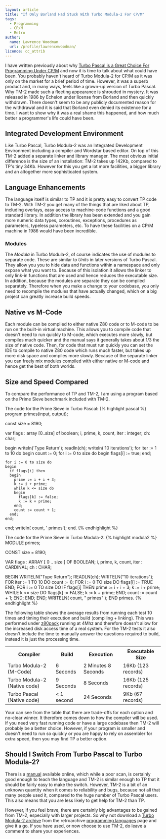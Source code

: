 ```yaml
---
layout: article
title: "If Only Borland Had Stuck With Turbo Modula-2 For CP/M"
tags:
  - Programming
  - CP/M
  - Retro
author:
  name: Lawrence Woodman
  url: /profile/lawrencewoodman/
licence: cc_attrib
---
```


I have written previously about why [Turbo Pascal is a Great Choice For Programming Under CP/M](/2013/03/05/turbo-pascal-a-great-choice-for-programming-under-cpm) and now it is time to talk about what could have been.  You probably haven't heard of Turbo Modula-2 for CP/M as it was only on the market for a brief period of time.  However, it was a superb product and, in many ways, feels like a grown-up version of Turbo Pascal.  Why TM-2 made such a fleeting appearance is shrouded in mystery.  It was released in 1986 by Echelon under license from Borland and then quickly withdrawn.  There doesn't seem to be any publicly documented reason for the withdrawal and it is said that Borland even denied its existence for a time.  I want to show why it was a real shame this happened, and how much better a programmer's life could have been.

## Integrated Development Environment
Like Turbo Pascal, Turbo Modula-2 was an Integrated Development Environment including a compiler and Wordstar based editor.  On top of this TM-2 added a separate linker and library manager.  The most obvious initial difference is the size of an installation: TM-2 takes up 142Kb, compared to TP's tiny 34Kb.  However for this you get a lot more facilities, a bigger library and an altogether more sophisticated system.


## Language Enhancements
The language itself is similar to TP and it is pretty easy to convert TP code to TM-2.  With TM-2 you get many of the things that are liked about TP, including overlays, easy access to machine-code functions and a good standard library.  In addition the library has been extended and you gain more numeric data types, coroutines, exceptions, procedures as parameters, typeless parameters, etc.  To have these facilities on a CP/M machine in 1986 would have been incredible.

### Modules
The _Modula_ in Turbo Modula-2, of course indicates the use of modules to separate code.  These are similar to _Units_ in later versions of Turbo Pascal.  They allow you you to hide data and functions within a namespace and only expose what you want to.  Because of this isolation it allows the linker to only link-in functions that are used and hence reduces the executable size.  In addition, because the modules are separate they can be compiled separately.  Therefore when you make a change to your codebase, you only need to recompile the modules that have actually changed, which on a big project can greatly increase build speeds.

## Native vs M-Code
Each module can be compiled to either native Z80 code or to M-code to be run on the built-in virtual machine.  This allows you to compile code that doesn't need to run quickly to M-code, which executes more slowly, but compiles much quicker and the manual says it generally takes about 1/3 the size of native code.  Then, for code that must run quickly you can set the IDE to compile to native Z80 code which runs much faster, but takes up more disk space and compiles more slowly.  Because of the separate linker you can freely mix modules compiled with either native or M-code and hence get the best of both worlds.

## Size and Speed Compared
To compare the performance of TP and TM-2, I am using a program based on the Prime Sieve benchmark included with TM-2.

The code for the Prime Sieve in Turbo Pascal:
{% highlight pascal %}
program primes(input, output);

const
   size = 8190;

var
   flags : array [0..size] of boolean;
   i, prime, k, count, iter : integer;
   ch: char;

begin
  writeln('Type Return'); readln(ch);
  writeln('10 iterations');
  for iter := 1 to 10 do
  begin
    count := 0;
    for i := 0 to size do
    begin
      flags[i] := true;
    end;

    for i := 0 to size do
    begin
      if flags[i] then
      begin
        prime := i + i + 3;
        k := i + prime;
        while k <= size do
        begin
          flags[k] := false;
          k := k + prime;
        end;
        count := count + 1;
      end;
    end;

  end;
  writeln( count, ' primes');
end.
{% endhighlight %}

The code for the Prime Sieve in Turbo Modula-2:
{% highlight modula2 %}
MODULE primes;

CONST
  size = 8190;

VAR
  flags : ARRAY [ 0 .. size ] OF BOOLEAN;
  i, prime, k, count, iter : CARDINAL;
  ch : CHAR;

BEGIN
  WRITELN("Type Return"); READLN(ch);
  WRITELN("10 iterations");
  FOR iter := 1 TO 10 DO
    count := 0;
    FOR i := 0 TO size DO flags[i] := TRUE END;
    FOR i := 0 TO size DO
      IF flags[i] THEN
        prime := i + i + 3;
        k := i + prime;
        WHILE k <= size DO
          flags[k] := FALSE;
          k := k + prime;
        END;
        count := count + 1;
      END;
    END;
  END;
  WRITELN( count, " primes" );
END primes.
{% endhighlight %}

The following table shows the average results from running each test 10 times and timing their execution and build (compiling + linking).  This was performed under [z80pack](/2008/10/17/setting-up-z80pack-to-create-an-emulated-cpm-system/) running at 4Mhz and therefore doesn't allow for the increased disk access time of a real system.  For the TM-2 tests it also doesn't include the time to manually answer the questions required to build, instead it is just the processing time.

<table class="neatTable">
  <tr><th>Compiler</th><th title="Total time processing during compiling and linking">Build</th><th title="Execution Time">Execution</th><th>Executable Size</th></tr>
  <tr><td>Turbo Modula-2 (M-Code)</td><td>6 Seconds</td><td>2 Minutes 8 Seconds</td><td>16Kb (123 records)</td></tr>
  <tr><td>Turbo Modula-2 (Native code)</td><td>9 Seconds</td><td>8 Seconds</td><td>16Kb (125 records)</td></tr>
  <tr><td>Turbo Pascal (Native code)</td><td>&lt; 1 second</td><td>24 Seconds</td><td>9Kb (67 records)</td></tr>
</table>

Your can see from the table that there are trade-offs for each option and no-clear winner.  It therefore comes down to how the compiler will be used.  If you need very fast running code or have a large codebase then TM-2 will probably be a better choice.  However, if your program is smaller and doesn't need to run so quickly or you are happy to rely on assembler for extra speed, then you may find TP a better option.


## Should I Switch From Turbo Pascal to Turbo Modula-2?
There is a [manual](http://z80cpu.eu/mirrors/oldcomputers.dyndns.org/manuals/turbomodula2_bw.pdf) available online, which while a poor scan, is certainly good enough to teach the language and TM-2 is similar enough to TP that it should be fairly easy to make the switch.  However, TM-2 is a bit of an unknown quantity when it comes to reliability and bugs, because not all that many people used it, compared to the huge number of Turbo Pascal users.  This also means that you are less likely to get help for TM-2 than TP.

However, if you feel brave, there are certainly big advantages to be gained from TM-2, especially with larger projects.  So why not download a [Turbo Modula-2 archive](http://www.retroarchive.org/cpm/lang/turbom2.zip) from the retroarchive [programming languages](http://www.retroarchive.org/cpm/lang/lang.htm) page and give it a go.  If you have used, or now choose to use TM-2, do leave a comment to share your experiences.
